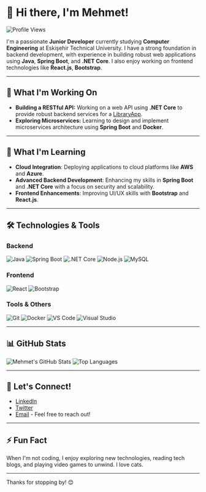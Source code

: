 # 👋 Hi there, I'm Mehmet!

![Profile Views](https://komarev.com/ghpvc/?username=Hyscop&color=blue)

I'm a passionate **Junior Developer** currently studying **Computer Engineering** at Eskişehir Technical University. I have a strong foundation in backend development, with experience in building robust web applications using **Java**, **Spring Boot**, and **.NET Core**. I also enjoy working on frontend technologies like **React.js**, **Bootstrap**.

---

## 🔭 What I'm Working On

- **Building a RESTful API:** Working on a web API using **.NET Core** to provide robust backend services for a [LibraryApp](https://github.com/Hyscop/LibraryApp).
- **Exploring Microservices:** Learning to design and implement microservices architecture using **Spring Boot** and **Docker**.

---

## 🌱 What I'm Learning

- **Cloud Integration**: Deploying applications to cloud platforms like **AWS** and **Azure**.
- **Advanced Backend Development**: Enhancing my skills in **Spring Boot** and **.NET Core** with a focus on security and scalability.
- **Frontend Enhancements**: Improving UI/UX skills with **Bootstrap** and **React.js**.

---

## 🛠️ Technologies & Tools

### **Backend**
![Java](https://img.shields.io/badge/-Java-333?style=flat&logo=java)
![Spring Boot](https://img.shields.io/badge/-Spring%20Boot-333?style=flat&logo=spring-boot)
![.NET Core](https://img.shields.io/badge/-.NET%20Core-333?style=flat&logo=dotnet)
![Node.js](https://img.shields.io/badge/-Node.js-333?style=flat&logo=node.js)
![MySQL](https://img.shields.io/badge/-MySQL-333?style=flat&logo=mysql)

### **Frontend**
![React](https://img.shields.io/badge/-React-333?style=flat&logo=react)
![Bootstrap](https://img.shields.io/badge/-Bootstrap-333?style=flat&logo=bootstrap)

### **Tools & Others**
![Git](https://img.shields.io/badge/-Git-333?style=flat&logo=git)
![Docker](https://img.shields.io/badge/-Docker-333?style=flat&logo=docker)
![VS Code](https://img.shields.io/badge/-VS%20Code-333?style=flat&logo=visual-studio-code)
![Visual Studio](https://img.shields.io/badge/-Visual%20Studio-333?style=flat&logo=visual-studio)


---

## 📊 GitHub Stats

![Mehmet's GitHub Stats](https://github-readme-stats.vercel.app/api?username=Hyscop&show_icons=true&theme=radical)
![Top Languages](https://github-readme-stats.vercel.app/api/top-langs/?username=Hyscop&layout=compact&theme=radical)

---

## 💬 Let's Connect!

- [LinkedIn](https://www.linkedin.com/in/mehmetduman3/) 
- [Twitter](https://x.com/hyscopp)
- [Email](mailto:mduman2003@gmail.com) - Feel free to reach out!

---

## ⚡ Fun Fact

When I'm not coding, I enjoy exploring new technologies, reading tech blogs, and playing video games to unwind.
I love cats.

---

Thanks for stopping by! 😊
